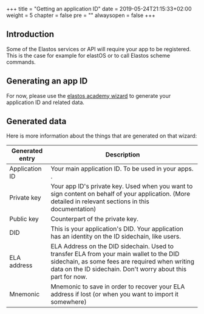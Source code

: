 +++
title = "Getting an application ID"
date = 2019-05-24T21:15:33+02:00
weight = 5
chapter = false
pre = ""
alwaysopen = false
+++ 

## Introduction

Some of the Elastos services or API will require your app to be registered. This is the case for example for elastOS or to call Elastos scheme commands.

## Generating an app ID

For now, please use the [elastos academy wizard](https://elastos.academy/did-wizard/) to generate your application ID and related data.

## Generated data

Here is more information about the things that are generated on that wizard:

| Generated entry | Description |
| -------- | -------- |
| Application ID | Your main application ID. To be used in your apps. .|
| Private key | Your app ID's private key. Used when you want to sign content on behalf of your application. (More detailed in relevant sections in this documentation) |
| Public key | Counterpart of the private key. |
| DID | This is your application's DID. Your application has an identity on the ID sidechain, like users. |
| ELA address | ELA Address on the DID sidechain. Used to transfer ELA from your main wallet to the DID sidechain, as some fees are required when writing data on the ID sidechain. Don't worry about this part for now. |
| Mnemonic | Mnemonic to save in order to recover your ELA address if lost (or when you want to import it somewhere) |